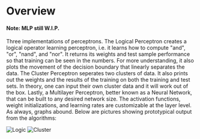 # Overview
#### Note: MLP still W.I.P.
Three implementations of perceptrons.  The Logical Perceptron creates a logical operator learning perceptron, i.e. 
it learns how to compute "and", "or", "nand", and "nor".  It returns its weights and test sample performance so that training
can be seen in the numbers.  For more understanding, it also plots the movement of the decision boundary that linearly separates
the data.  The Cluster Perceptron seperates two clusters of data.  It also prints out the weights and the results of the training on
both the training and test sets.  In theory, one can input their own cluster data and it will work out of the box.  Lastly, a Multilayer Perceptron, better known as a Neural Network, that can be built to any desired network size.  The activation functions, weight initializations, and learning rates are customizable at the layer level.  As always, graphs abound.  Below are pictures showing prototypical output from the algorithms:

![Logic](/Perceptrons/gfx/logicperceptron.png?raw=true "Logic Perceptron")
![Cluster](/Perceptrons/gfx/clusterperceptron.png?raw=true "Cluster Perceptron")
